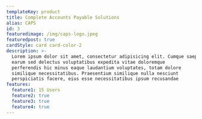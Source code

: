 ```yaml
---
templateKey: product
title: Complete Accounts Payable Solutions
alias: CAPS
id: 3
featuredimage: /img/caps-logo.jpeg
featuredpost: true
cardStyle: card card-color-2
description: >-
  Lorem ipsum dolor sit amet, consectetur adipisicing elit. Cumque saepe possimus incidunt dolores, eligendi error ipsum quod, magni
  earum sed delectus voluptatibus expedita vitae doloremque
  perferendis hic minus eaque laudantium voluptates, totam dolore
  similique necessitatibus. Praesentium similique nulla nesciunt
  perspiciatis facere, eius esse necessitatibus ipsum recusandae
features:
  feature1: 15 Users
  feature2: true
  feature3: true
  feature4: true
---
```


